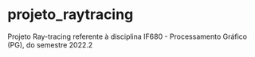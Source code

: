 # projeto_raytracing
Projeto Ray-tracing referente à disciplina IF680 - Processamento Gráfico (PG), do semestre 2022.2
